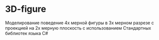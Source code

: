 # 3D-figure
Моделирование поведение 4х мерной фигуры в 3х мерном разрезе с проекцией на 2х мерную плоскость с использованием Стандартных библиотек языка C#
